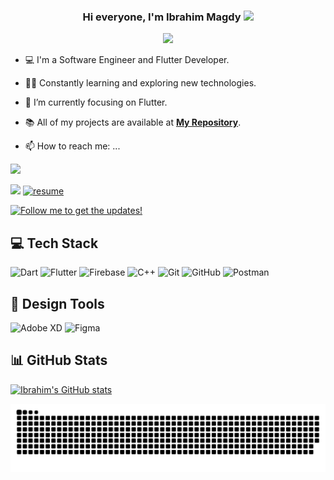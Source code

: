 <h3 align="center">
  Hi everyone, I'm Ibrahim Magdy
  <img src="https://media.giphy.com/media/hvRJCLFzcasrR4ia7z/giphy.gif" width="28">
</h3>

<p align="center">
  <a href="https://github.com/DenverCoder1/readme-typing-svg"><img src="https://readme-typing-svg.herokuapp.com/?lines=Flutter%20Developer;Always%20learning%20new%20things&font=Fira%20Code&center=true&width=440&height=45&color=f75c7e&vCenter=true&size=22"></a>
</p> 

- 💻 I'm a Software Engineer and Flutter Developer.
  
- 👨‍💻 Constantly learning and exploring new technologies.
  
- 📱 I’m currently focusing on Flutter.
  
- 📚 All of my projects are available at **[My Repository](https://github.com/ibrahimagdy?tab=repositories)**.
  
- 📫 How to reach me: ...

<a href="https://www.linkedin.com/in/ibrahimagdy/" target="_blank"><img src="https://img.shields.io/badge/linkedin-%230077B5.svg?style=for-the-badge&logo=linkedin&logoColor=white"/></a>

<a href="mailto:iibbrraahhimm00@gmail.com" target="_blank"><img src="https://img.shields.io/badge/Gmail-D14836?style=for-the-badge&logo=gmail&logoColor=white"/></a>
[![resume](https://img.shields.io/badge/Resume-4285F4?style=for-the-badge&logo=read-the-docs&logoColor=white)](https://drive.google.com/file/d/1fQ3DRUkiXCKKlMYsx6_7BXB6pUCDwrkg/view?usp=sharing)

 <a href="https://www.github.com/ibrahimagdy" target="_blank" rel="noreferrer"><img
src="https://img.shields.io/github/followers/ibrahimagdy?logo=github&style=for-the-badge&color=ef4444&labelColor=831843" title="Follow me to get the updates!"/></a>


## 💻 Tech Stack
![Dart](https://img.shields.io/badge/dart-%230175C2.svg?style=for-the-badge&logo=dart&logoColor=white)
![Flutter](https://img.shields.io/badge/Flutter-%2302569B.svg?style=for-the-badge&logo=Flutter&logoColor=white)
![Firebase](https://img.shields.io/badge/firebase-%23039BE5.svg?style=for-the-badge&logo=firebase)
![C++](https://img.shields.io/badge/c++-6698d3.svg?style=for-the-badge&logo=c%2B%2B&logoColor=white)
![Git](https://img.shields.io/badge/git-%23F05033.svg?style=for-the-badge&logo=git&logoColor=white)
![GitHub](https://img.shields.io/badge/github-%23121011.svg?style=for-the-badge&logo=github&logoColor=white)
![Postman](https://img.shields.io/badge/Postman-FF6C37?style=for-the-badge&logo=postman&logoColor=white)

## 🎨 Design Tools
![Adobe XD](https://img.shields.io/badge/Adobe%20XD-470137?style=for-the-badge&logo=Adobe%20XD&logoColor=#FF61F6)
![Figma](https://img.shields.io/badge/figma-%23F24E1E.svg?style=for-the-badge&logo=figma&logoColor=white)

## 📊 GitHub Stats
[![Ibrahim's GitHub stats](https://github-readme-stats.vercel.app/api?username=ibrahimagdy&show_icons=true&count_private=true)](https://github.com/anuraghazra/github-readme-stats)

![snake gif](https://raw.githubusercontent.com/SakerDakak/SakerDakak/18c8e620265b49dbcc664d11c6dd0cb88a2a87fd/Images/github-snake.svg)

